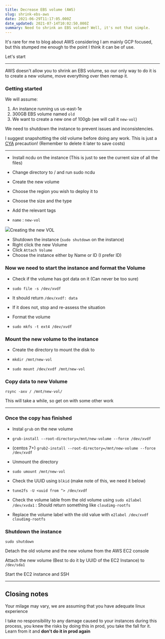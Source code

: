 ```yaml
---
title: Decrease EBS volume (AWS)
slug: shrink-ebs-aws
date: 2021-06-29T11:17:05.000Z
date_updated: 2021-07-14T10:02:50.000Z
summary: Need to shrink an EBS volume? Well, it's not that simple.
---
```


It's rare for me to blog about AWS considering I am mainly GCP focused, but this stumped me enough to the point I think it can be of use.

Let's start

---

AWS doesn't allow you to shrink an EBS volume, so our only way to do it is to create a new volume, move everything over then remap it.

### Getting started

We will assume:

1. An instance running us us-east-1e
2. 300GB EBS volume named `old`
3. We want to create a new one of 100gb (we will call it `new-vol`)

We need to shutdown the instance to prevent issues and inconsistencies.

I suggest snapshotting the old volume before doing any work. This is just a [CYA](https://en.wikipedia.org/wiki/Cover_your_ass) precaution! (Remember to delete it later to save costs)

---

- Install ncdu on the instance (This is just to see the current size of all the files)
- Change directory to / and run sudo ncdu
- Create the new volume

- Choose the region you wish to deploy it to
- Choose the size and the type
- Add the relevant tags
- `name` : `new-vol`

![](__GHOST_URL__/content/images/2021/06/image.png)Creating the new VOL

- Shutdown the instance (`sudo shutdown` on the instance)
- Right click the new Volume
- Click `Attach Volume`
- Choose the instance either by Name or ID (I prefer ID)

### Now we need to start the instance and format the Volume

- Check if the volume has got data on it (Can never be too sure)

- `sudo file -s /dev/xvdf`
- It should return `/dev/xvdf: data`
- If it does not, stop and re-assess the situation

- Format the volume

- `sudo mkfs -t ext4 /dev/xvdf`

### Mount the new volume to the instance

- Create the directory to mount the disk to

- `mkdir /mnt/new-vol`

- `sudo mount /dev/xvdf /mnt/new-vol`

### Copy data to new Volume

    rsync -axv / /mnt/new-vol/

This will take a while, so get on with some other work

---

### Once the copy has finished

- Instal `grub` on the new volume

- `grub-install --root-directory=/mnt/new-volume --force /dev/xvdf`
- (centos 7+) `grub2-install --root-directory=/mnt/new-volume --force /dev/xvdf`

- Unmount the directory

- `sudo umount /mnt/new-vol`

- Check the UUID using `blkid` (make note of this, we need it below)
- `tune2fs -U <uuid from ^> /dev/xvdf`
- Check the volume lable from the old volume using `sudo e2label /dev/xvda1` : Should return something like `cloudimg-rootfs`
- Replace the volume label with the old value with `e2label /dev/xvdf cloudimg-rootfs`

### Shutdown the instance

    sudo shutdown

Detach the old volume and the new volume from the AWS EC2 console

Attach the new volume (Best to do it by UUID of the EC2 Instance) to `/dev/sda1`

Start the EC2 instance and SSH

---

## Closing notes

Your milage may vary, we are assuming that you have adequate linux experience

I take no responsibility to any damage caused to your instances during this process, you knew the risks by doing this in prod, you take the fall for it. Learn from it and **don't do it in prod again**
